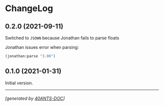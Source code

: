<a id="x-28ANAFANAFO-2FCHANGELOG-3A-40CHANGELOG-2040ANTS-DOC-2FLOCATIVES-3ASECTION-29"></a>

# ChangeLog

<a id="x-28ANAFANAFO-2FCHANGELOG-3A-3A-7C0-2E2-2E0-7C-2040ANTS-DOC-2FLOCATIVES-3ASECTION-29"></a>

## 0.2.0 (2021-09-11)

Switched to `JSOWN` because Jonathan fails to parse floats

Jonathan issues error when parsing:

```lisp
(jonathan:parse "3.06")
```
<a id="x-28ANAFANAFO-2FCHANGELOG-3A-3A-7C0-2E1-2E0-7C-2040ANTS-DOC-2FLOCATIVES-3ASECTION-29"></a>

## 0.1.0 (2021-01-31)

Initial version.



* * *
###### [generated by [40ANTS-DOC](https://40ants.com/doc/)]
